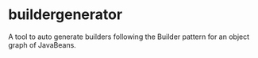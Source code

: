 buildergenerator
================

A tool to auto generate builders following the Builder pattern for an object graph of JavaBeans.
